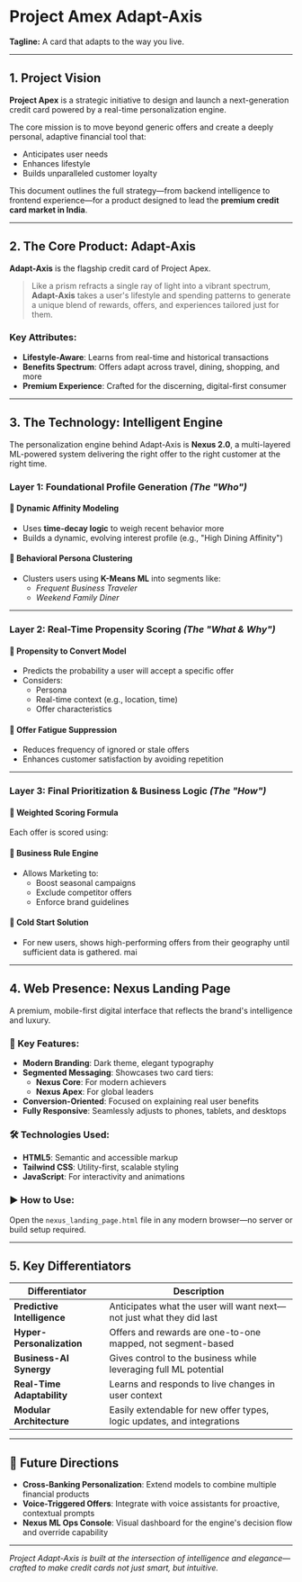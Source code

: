 # Project Amex Adapt-Axis
**Tagline:** A card that adapts to the way you live.

---

## 1. Project Vision

**Project Apex** is a strategic initiative to design and launch a next-generation credit card powered by a real-time personalization engine.  

The core mission is to move beyond generic offers and create a deeply personal, adaptive financial tool that:
- Anticipates user needs
- Enhances lifestyle
- Builds unparalleled customer loyalty

This document outlines the full strategy—from backend intelligence to frontend experience—for a product designed to lead the **premium credit card market in India**.

---

## 2. The Core Product: Adapt-Axis

**Adapt-Axis** is the flagship credit card of Project Apex.

> Like a prism refracts a single ray of light into a vibrant spectrum, **Adapt-Axis** takes a user's lifestyle and spending patterns to generate a unique blend of rewards, offers, and experiences tailored just for them.

### Key Attributes:
- **Lifestyle-Aware**: Learns from real-time and historical transactions
- **Benefits Spectrum**: Offers adapt across travel, dining, shopping, and more
- **Premium Experience**: Crafted for the discerning, digital-first consumer

---

## 3. The Technology: Intelligent Engine

The personalization engine behind Adapt-Axis is **Nexus 2.0**, a multi-layered ML-powered system delivering the right offer to the right customer at the right time.

### Layer 1: Foundational Profile Generation *(The "Who")*

#### 🔹 Dynamic Affinity Modeling
- Uses **time-decay logic** to weigh recent behavior more
- Builds a dynamic, evolving interest profile (e.g., "High Dining Affinity")

#### 🔹 Behavioral Persona Clustering
- Clusters users using **K-Means ML** into segments like:
  - *Frequent Business Traveler*
  - *Weekend Family Diner*

---

### Layer 2: Real-Time Propensity Scoring *(The "What & Why")*

#### 🔹 Propensity to Convert Model
- Predicts the probability a user will accept a specific offer
- Considers:
  - Persona
  - Real-time context (e.g., location, time)
  - Offer characteristics

#### 🔹 Offer Fatigue Suppression
- Reduces frequency of ignored or stale offers
- Enhances customer satisfaction by avoiding repetition

---

### Layer 3: Final Prioritization & Business Logic *(The "How")*

#### 🔹 Weighted Scoring Formula
Each offer is scored using:
#### 🔹 Business Rule Engine
- Allows Marketing to:
  - Boost seasonal campaigns
  - Exclude competitor offers
  - Enforce brand guidelines

#### 🔹 Cold Start Solution
- For new users, shows high-performing offers from their geography until sufficient data is gathered.
mai  
---

## 4. Web Presence: Nexus Landing Page

A premium, mobile-first digital interface that reflects the brand's intelligence and luxury.

### 🔧 Key Features:
- **Modern Branding**: Dark theme, elegant typography
- **Segmented Messaging**: Showcases two card tiers:
  - **Nexus Core**: For modern achievers
  - **Nexus Apex**: For global leaders
- **Conversion-Oriented**: Focused on explaining real user benefits
- **Fully Responsive**: Seamlessly adjusts to phones, tablets, and desktops

### 🛠️ Technologies Used:
- **HTML5**: Semantic and accessible markup
- **Tailwind CSS**: Utility-first, scalable styling
- **JavaScript**: For interactivity and animations

### ▶️ How to Use:
Open the `nexus_landing_page.html` file in any modern browser—no server or build setup required.

---

## 5. Key Differentiators

| Differentiator | Description |
|----------------|-------------|
| **Predictive Intelligence** | Anticipates what the user will want next—not just what they did last |
| **Hyper-Personalization** | Offers and rewards are one-to-one mapped, not segment-based |
| **Business-AI Synergy** | Gives control to the business while leveraging full ML potential |
| **Real-Time Adaptability** | Learns and responds to live changes in user context |
| **Modular Architecture** | Easily extendable for new offer types, logic updates, and integrations |

---

## 🔮 Future Directions

- **Cross-Banking Personalization**: Extend models to combine multiple financial products
- **Voice-Triggered Offers**: Integrate with voice assistants for proactive, contextual prompts
- **Nexus ML Ops Console**: Visual dashboard for the engine's decision flow and override capability

---

*Project Adapt-Axis is built at the intersection of intelligence and elegance—crafted to make credit cards not just smart, but intuitive.*



